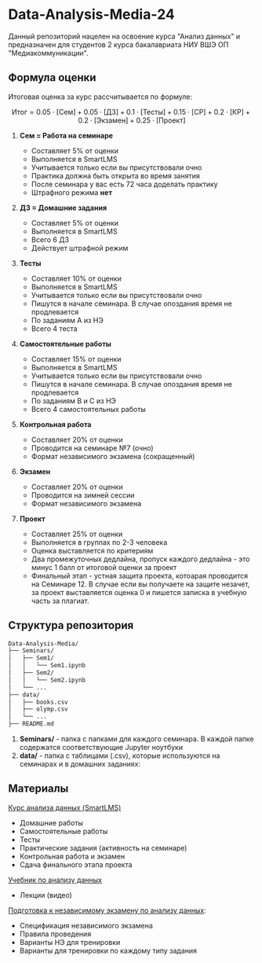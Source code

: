# Data-Analysis-Media-24

Данный репозиторий нацелен на освоение курса "Анализ данных" и предназначен для студентов 2 курса бакалавриата НИУ ВШЭ ОП "Медиакоммуникации". 

## Формула оценки
Итоговая оценка за курс рассчитывается по формуле:

$$\text{Итог} = 0.05 \cdot [\text{Сем}] + 0.05 \cdot [\text{ДЗ}] + 0.1 \cdot [\text{Тесты}] + 0.15 \cdot [\text{СР}] + 0.2 \cdot [\text{КР}] + 0.2 \cdot [\text{Экзамен}] + 0.25 \cdot [\text{Проект}]$$

1. **Сем = Работа на семинаре**
    - Составляет 5% от оценки
    - Выполняется в SmartLMS
    - Учитывается только если вы присутствовали очно
    - Практика должна быть открыта во время занятия
    - После семинара у вас есть 72 часа доделать практику
    - Штрафного режима **нет**

2. **ДЗ = Домашние задания**
    - Составляет 5% от оценки
    - Выполняется в SmartLMS
    - Всего 6 ДЗ
    - Действует штрафной режим

3. **Тесты**
    - Составляет 10% от оценки
    - Выполняется в SmartLMS
    - Учитывается только если вы присутствовали очно
    - Пишутся в начале семинара. В случае опоздания время не продлевается
    - По заданиям А из НЭ
    - Всего 4 теста

4. **Самостоятельные работы**
    - Составляет 15% от оценки
    - Выполняется в SmartLMS
    - Учитывается только если вы присутствовали очно
    - Пишутся в начале семинара. В случае опоздания время не продлевается
    - По заданиям В и С из НЭ
    - Всего 4 самостоятельных работы

5. **Контрольная работа**
    - Составляет 20% от оценки
    - Проводится на семинаре №7 (очно)
    - Формат независимого экзамена (сокращенный)

6. **Экзамен**
    - Составляет 20% от оценки
    - Проводится на зимней сессии
    - Формат независимого экзамена

7. **Проект**
    - Составляет 25% от оценки
    - Выполняется в группах по 2-3 человека
    - Оценка выставляется по критериям
    - Два промежуточных дедлайна, пропуск каждого дедлайна - это минус 1 балл от итоговой оценки за проект
    - Финальный этап - устная защита проекта, котоарая проводится  на Семинаре 12. В случае если вы получаете на защите незачет, за проект выставляется оценка 0 и пишется записка в учебную часть за плагиат. 


## Структура репозитория

```markdown
Data-Analysis-Media/
├── Seminars/
│   ├── Sem1/
│   │   └── Sem1.ipynb
│   ├── Sem2/
│   │   └── Sem2.ipynb
│   └── ...
├── data/
│   ├── books.csv
│   ├── olymp.csv
│   └── ...
├── README.md
```
1. **Seminars/** - папка с папками для каждого семинара. В каждой папке содержатся соответствующие Jupyter ноутбуки
2. **data/** - папка с таблицами (.csv), которые используются на семинарах и в домашних заданиях:

## Материалы
[Курс анализа данных (SmartLMS)](https://edu.hse.ru/course/view.php?id=209438)
- Домашние работы
- Самостоятельные работы
- Тесты
- Практические задания (активность на семинаре)
- Контрольная работа и экзамен
- Сдача финального этапа проекта

[Учебник по анализу данных](https://edu.hse.ru/course/view.php?id=136231)
- Лекции (видео)

[Подготовка к независимому экзамену по анализу данных](https://edu.hse.ru/course/view.php?id=198011):
- Спецификация независимого экзамена
- Правила проведения
- Варианты НЭ для тренировки
- Варианты для тренировки по каждому типу задания

